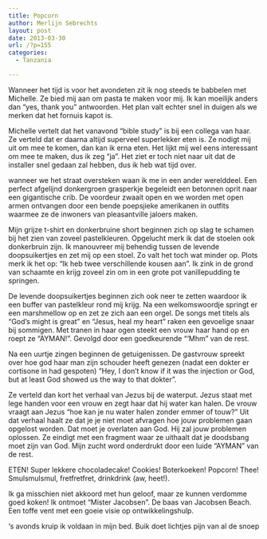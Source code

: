 ```yaml
---
title: Popcorn
author: Merlijn Sebrechts
layout: post
date: 2013-03-30
url: /?p=155
categories:
  - Tanzania

---
```

Wanneer het tijd is voor het avondeten zit ik nog steeds te babbelen met Michelle. Ze bied mij aan om pasta te maken voor mij. Ik kan moeilijk anders dan &#8220;yes, thank you&#8221; antwoorden. Het plan valt echter snel in duigen als we merken dat het fornuis kapot is.

Michelle vertelt dat het vanavond &#8220;bible study&#8221; is bij een collega van haar. Ze verteld dat er daarna altijd superveel superlekker eten is. Ze nodigt mij uit om mee te komen, dan kan ik erna eten. Het lijkt mij wel eens interessant om mee te maken, dus ik zeg &#8220;ja&#8221;. Het ziet er toch niet naar uit dat de installer snel gedaan zal hebben, dus ik heb wat tijd over.

wanneer we het straat oversteken waan ik me in een ander werelddeel. Een perfect afgelijnd donkergroen grasperkje begeleidt een betonnen oprit naar een gigantische crib. De voordeur zwaait open en we worden met open armen ontvangen door een bende poepsjieke amerikanen in outfits waarmee ze de inwoners van pleasantville jaloers maken.

Mijn grijze t-shirt en donkerbruine short beginnen zich op slag te schamen bij het zien van zoveel pastelkleuren. Opgelucht merk ik dat de stoelen ook donkerbruin zijn. Ik manouvreer mij behendig tussen de levende doopsuikertjes en zet mij op een stoel. Zo valt het toch wat minder op. Plots merk ik het op: &#8220;Ik heb twee verschillende kousen aan&#8221;. Ik zink in de grond van schaamte en krijg zoveel zin om in een grote pot vanillepudding te springen.

De levende doopsuikertjes beginnen zich ook neer te zetten waardoor ik een buffer van pastelkleur rond mij krijg. Na een welkomswoordje springt er een marshmellow op en zet ze zich aan een orgel. De songs met titels als &#8220;God&#8217;s might is great&#8221; en &#8220;Jesus, heal my heart&#8221; raken een gevoelige snaar bij sommigen. Met tranen in haar ogen steekt een vrouw haar hand op en roept ze &#8220;AYMAN!&#8221;. Gevolgd door een goedkeurende &#8220;&#8216;Mhm&#8221; van de rest.

Na een uurtje zingen beginnen de getuigenissen. De gastvrouw spreekt over hoe god haar man zijn schouder heeft genezen (nadat een dokter er cortisone in had gespoten) &#8220;Hey, I don&#8217;t know if it was the injection or God, but at least God showed us the way to that dokter&#8221;.

Ze verteld dan kort het verhaal van Jezus bij de waterput. Jezus staat met lege handen voor een vrouw en zegt haar dat hij water kan halen. De vrouw vraagt aan Jezus &#8220;hoe kan je nu water halen zonder emmer of touw?&#8221; Uit dat verhaal haalt ze dat je je niet moet afvragen hoe jouw problemen gaan opgelost worden. Dat moet je overlaten aan God. Hij zal jouw problemen oplossen. Ze eindigt met een fragment waar ze uithaalt dat je doodsbang moet zijn van God. Mijn zucht word onderdrukt door een luide &#8220;AYMAN&#8221; van de rest.

ETEN! Super lekkere chocoladecake! Cookies! Boterkoeken! Popcorn! Thee! Smulsmulsmul, fretfretfret, drinkdrink (aw, heet!).

Ik ga misschien niet akkoord met hun geloof, maar ze kunnen verdomme goed koken! Ik ontmoet &#8220;Mister Jacobsen&#8221;. De baas van Jacobsen Beach. Een toffe vent met een goeie visie op ontwikkelingshulp.

&#8216;s avonds kruip ik voldaan in mijn bed. Buik doet lichtjes pijn van al de snoep
